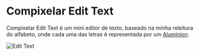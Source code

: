 # Compixelar Edit Text

Compixelar Edit Text é um mini editor de texto, baseado na minha releitura do alfabeto, onde cada uma das letras é representada por um [Aluminion](https://www.instagram.com/aluminions.13/).

![Edit Text](https://github.com/DanielBrito/creative-coding-experiments/blob/master/CodingExperiments/creative-coding-experiment.gif)
